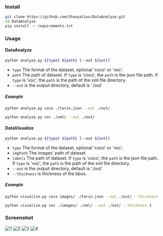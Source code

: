 ### Install

```bash
git clone https://github.com/Shanyaliux/DataAnalyze.git
cd DataAnalyze
pip install -r requirements.txt
```

### Usage

#### DataAnalyze
```bash
python analyze.py ${type} ${path} [--out ${out}]
```
- `type` The format of the dataset, optional 'coco' or 'voc'. 
- `path` The path of dataset.
If `type` is 'coco', the `path` is the json file path. 
If `type` is 'voc', the `path` is the path of the xml file directory.  
- `--out` is the output directory, default is './out'

##### Example
```bash
python analyze.py coco ./tarin.json --out ./out/
```

```bash
python analyze.py voc ./xml/ --out ./out/
```

#### DataVisualize
```bash
python analyze.py ${type} ${path} [--out ${out}]
```
- `type` The format of the dataset, optional 'coco' or 'voc'. 
- `imgPath` The images' path of dataset.
- `labels` The path of dataset.
If `type` is 'coco', the `path` is the json file path. 
If `type` is 'voc', the `path` is the path of the xml file directory.  
- `--out` is the output directory, default is './out'
- `--thickness` is thickness of the bbox.

##### Example
```bash
python visualize.py coco images/ ./tarin.json --out ./out/ --thickness 1
```

```bash
python visualize.py voc ./images/ ./xml/ --out ./out/ --thickness 1
```



### Screenshot
![1](./sample/boxWH.png)
![2](./sample/AnchorBoxRatio.png)
![3](./sample/EachClassNum.png)
![4](./sample/EachClassNumPie.png)


